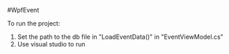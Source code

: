 #WpfEvent

To run the project:
1. Set the path to the db file in "LoadEventData()" in "EventViewModel.cs"
2. Use visual studio to run
